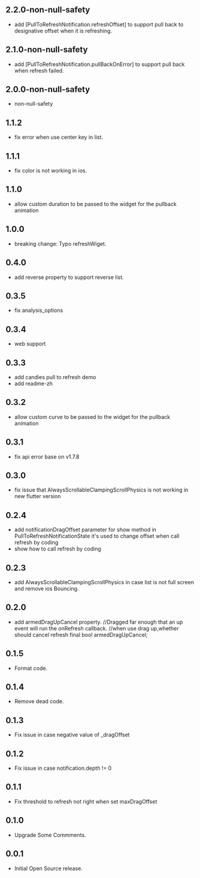 ## 2.2.0-non-null-safety

* add [PullToRefreshNotification.refreshOffset] to support pull back to designative offset when it is refreshing.
  
## 2.1.0-non-null-safety

* add [PullToRefreshNotification.pullBackOnError] to support pull back when refresh failed.
## 2.0.0-non-null-safety

* non-null-safety
## 1.1.2

* fix error when use center key in list.

## 1.1.1

* fix color is not working in ios.

## 1.1.0

* allow custom duration to be passed to the widget for the pullback animation

## 1.0.0

* breaking change: Typo refreshWiget.

## 0.4.0

* add reverse property to support reverse list.

## 0.3.5

* fix analysis_options

## 0.3.4

* web support

## 0.3.3

* add candies pull to refresh demo
* add readme-zh

## 0.3.2

* allow custom curve to be passed to the widget for the pullback animation

## 0.3.1

* fix api error base on v1.7.8

## 0.3.0

* fix issue that AlwaysScrollableClampingScrollPhysics is not working in new flutter version

## 0.2.4

* add notificationDragOffset parameter for show method in PullToRefreshNotificationState
  it's used to change offset when call refresh by coding
* show how to call refresh by coding

## 0.2.3

* add AlwaysScrollableClampingScrollPhysics in case list is not full screen and remove ios Bouncing.

## 0.2.0

* add armedDragUpCancel property.
  //Dragged far enough that an up event will run the onRefresh callback.
  //when use drag up,whether should cancel refresh
  final bool armedDragUpCancel;

## 0.1.5

* Format code.

## 0.1.4

* Remove dead code.

## 0.1.3

* Fix issue in case negative value of _dragOffset

## 0.1.2

* Fix issue in case notification.depth != 0

## 0.1.1

* Fix threshold to refresh not right when set maxDragOffset

## 0.1.0

* Upgrade Some Commments.

## 0.0.1

* Initial Open Source release.
